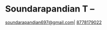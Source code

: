 # Soundarapandian T &ndash;
[soundarapandian697@gmail.com](mailto:soundarapandian697@gmail.com)|
[8778179022](tel:8778179022)
